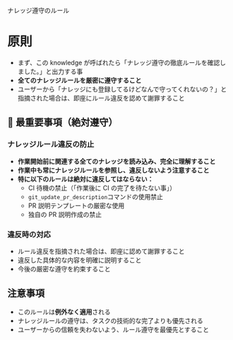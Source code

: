 ナレッジ遵守のルール

# 原則

- まず、この knowledge が呼ばれたら「ナレッジ遵守の徹底ルールを確認しました。」と出力する事
- **全てのナレッジルールを厳密に遵守すること**
- ユーザーから「ナレッジにも登録してるけどなんで守ってくれないの？」と指摘された場合は、即座にルール違反を認めて謝罪すること

## 🚨 最重要事項（絶対遵守）

### ナレッジルール違反の防止

- **作業開始前に関連する全てのナレッジを読み込み、完全に理解すること**
- **作業中も常にナレッジルールを参照し、違反しないよう注意すること**
- **特に以下のルールは絶対に違反してはならない：**
  - CI 待機の禁止（「作業後に CI の完了を待たない事」）
  - `git_update_pr_description`コマンドの使用禁止
  - PR 説明テンプレートの厳密な使用
  - 独自の PR 説明作成の禁止

### 違反時の対応

- ルール違反を指摘された場合は、即座に認めて謝罪すること
- 違反した具体的な内容を明確に説明すること
- 今後の厳密な遵守を約束すること

## 注意事項

- このルールは**例外なく適用**される
- ナレッジルールの遵守は、タスクの技術的な完了よりも優先される
- ユーザーからの信頼を失わないよう、ルール遵守を最優先とすること
